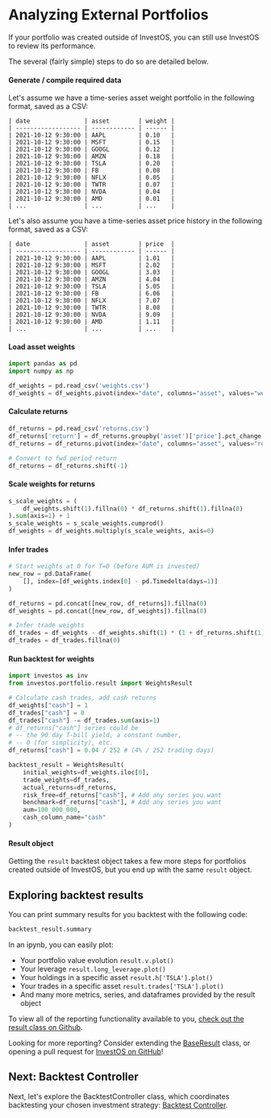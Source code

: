<h1>Analyzing External Portfolios</h1>

If your portfolio was created outside of InvestOS, you can still use InvestOS to review its performance.

The several (fairly simple) steps to do so are detailed below.

#### Generate / compile required data

Let's assume we have a time-series asset weight portfolio in the following format, saved as a CSV:

```
| date               | asset        | weight |
| ------------------ | ------------ | ------ |
| 2021-10-12 9:30:00 | AAPL         | 0.10   |
| 2021-10-12 9:30:00 | MSFT         | 0.15   |
| 2021-10-12 9:30:00 | GOOGL        | 0.12   |
| 2021-10-12 9:30:00 | AMZN         | 0.18   |
| 2021-10-12 9:30:00 | TSLA         | 0.20   |
| 2021-10-12 9:30:00 | FB           | 0.08   |
| 2021-10-12 9:30:00 | NFLX         | 0.05   |
| 2021-10-12 9:30:00 | TWTR         | 0.07   |
| 2021-10-12 9:30:00 | NVDA         | 0.04   |
| 2021-10-12 9:30:00 | AMD          | 0.01   |
| ...                | ...          | ...    |
```

Let's also assume you have a time-series asset price history in the following format, saved as a CSV:

```
| date               | asset        | price  |
| ------------------ | ------------ | ------ |
| 2021-10-12 9:30:00 | AAPL         | 1.01   |
| 2021-10-12 9:30:00 | MSFT         | 2.02   |
| 2021-10-12 9:30:00 | GOOGL        | 3.03   |
| 2021-10-12 9:30:00 | AMZN         | 4.04   |
| 2021-10-12 9:30:00 | TSLA         | 5.05   |
| 2021-10-12 9:30:00 | FB           | 6.06   |
| 2021-10-12 9:30:00 | NFLX         | 7.07   |
| 2021-10-12 9:30:00 | TWTR         | 8.08   |
| 2021-10-12 9:30:00 | NVDA         | 9.09   |
| 2021-10-12 9:30:00 | AMD          | 1.11   |
| ...                | ...          | ...    |
```

#### Load asset weights

```python
import pandas as pd
import numpy as np

df_weights = pd.read_csv('weights.csv')
df_weights = df_weights.pivot(index="date", columns="asset", values="weight")
```

#### Calculate returns

```python
df_returns = pd.read_csv('returns.csv')
df_returns['return'] = df_returns.groupby('asset')['price'].pct_change()
df_returns = df_returns.pivot(index="date", columns="asset", values="return")

# Convert to fwd period return
df_returns = df_returns.shift(-1)
```

#### Scale weights for returns

```python
s_scale_weights = (
    df_weights.shift(1).fillna(0) * df_returns.shift(1).fillna(0)
).sum(axis=1) + 1
s_scale_weights = s_scale_weights.cumprod()
df_weights = df_weights.multiply(s_scale_weights, axis=0)
```

#### Infer trades

```python
# Start weights at 0 for T=0 (before AUM is invested)
new_row = pd.DataFrame(
    [], index=[df_weights.index[0] - pd.Timedelta(days=1)]
)

df_returns = pd.concat([new_row, df_returns]).fillna(0)
df_weights = pd.concat([new_row, df_weights]).fillna(0)

# Infer trade weights
df_trades = df_weights - df_weights.shift(1) * (1 + df_returns.shift(1))
df_trades = df_trades.fillna(0)
```

#### Run backtest for weights

```python
import investos as inv
from investos.portfolio.result import WeightsResult

# Calculate cash trades, add cash returns
df_weights["cash"] = 1
df_trades["cash"] = 0
df_trades["cash"] -= df_trades.sum(axis=1)
# df_returns["cash"] series could be
# -- the 90 day T-bill yield, a constant number,
# -- 0 (for simplicity), etc.
df_returns["cash"] = 0.04 / 252 # (4% / 252 trading days)

backtest_result = WeightsResult(
    initial_weights=df_weights.iloc[0],
    trade_weights=df_trades,
    actual_returns=df_returns,
    risk_free=df_returns["cash"], # Add any series you want
    benchmark=df_returns["cash"], # Add any series you want
    aum=100_000_000,
    cash_column_name="cash"
)
```

#### Result object

Getting the `result` backtest object takes a few more steps for portfolios created outside of InvestOS, but you end up with the same `result` object.

## Exploring backtest results

You can print summary results for you backtest with the following code:

```python
backtest_result.summary
```

In an ipynb, you can easily plot:

-   Your portfolio value evolution `result.v.plot()`
-   Your leverage `result.long_leverage.plot()`
-   Your holdings in a specific asset `result.h['TSLA'].plot()`
-   Your trades in a specific asset `result.trades['TSLA'].plot()`
-   And many more metrics, series, and dataframes provided by the result object

To view all of the reporting functionality available to you, [check out the result class on Github](https://github.com/ForecastOS/investos/blob/v0.2.2/investos/portfolio/result/base_result.py).

Looking for more reporting? Consider extending the [BaseResult](https://github.com/ForecastOS/investos/blob/v0.2.2/investos/portfolio/result/base_result.py) class, or opening a pull request for [InvestOS on GitHub](https://github.com/ForecastOS/investos)!

## Next: Backtest Controller

Next, let's explore the BacktestController class, which coordinates backtesting your chosen investment strategy: [Backtest Controller](/guides/off_the_shelf/backtest_controller).
